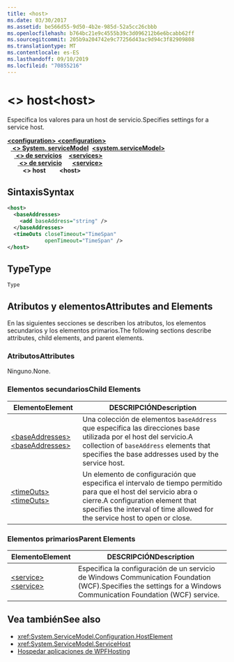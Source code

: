 ```yaml
---
title: <host>
ms.date: 03/30/2017
ms.assetid: be566d55-9d50-4b2e-985d-52a5cc26cbbb
ms.openlocfilehash: b764bc21e9c4555b39c3d096212b6e6bcabb62ff
ms.sourcegitcommit: 205b9a204742e9c77256d43ac9d94c3f82909808
ms.translationtype: MT
ms.contentlocale: es-ES
ms.lasthandoff: 09/10/2019
ms.locfileid: "70855216"
---
```

# <a name="host"></a><span data-ttu-id="91bec-101">\<> host</span><span class="sxs-lookup"><span data-stu-id="91bec-101">\<host></span></span>
<span data-ttu-id="91bec-102">Especifica los valores para un host de servicio.</span><span class="sxs-lookup"><span data-stu-id="91bec-102">Specifies settings for a service host.</span></span>  
  
<span data-ttu-id="91bec-103">[ **\<configuration>** ](../configuration-element.md)</span><span class="sxs-lookup"><span data-stu-id="91bec-103">[**\<configuration>**](../configuration-element.md)</span></span>\
<span data-ttu-id="91bec-104">&nbsp;&nbsp;[ **\<> System. serviceModel**](system-servicemodel.md)</span><span class="sxs-lookup"><span data-stu-id="91bec-104">&nbsp;&nbsp;[**\<system.serviceModel>**](system-servicemodel.md)</span></span>\
<span data-ttu-id="91bec-105">&nbsp;&nbsp;&nbsp;&nbsp;[ **\<> de servicios**](services.md)</span><span class="sxs-lookup"><span data-stu-id="91bec-105">&nbsp;&nbsp;&nbsp;&nbsp;[**\<services>**](services.md)</span></span>\
<span data-ttu-id="91bec-106">&nbsp;&nbsp;&nbsp;&nbsp;&nbsp;&nbsp;[ **\<> de servicio**](service.md)</span><span class="sxs-lookup"><span data-stu-id="91bec-106">&nbsp;&nbsp;&nbsp;&nbsp;&nbsp;&nbsp;[**\<service>**](service.md)</span></span>\
<span data-ttu-id="91bec-107">&nbsp;&nbsp;&nbsp;&nbsp;&nbsp;&nbsp;&nbsp;&nbsp; **\<> host**</span><span class="sxs-lookup"><span data-stu-id="91bec-107">&nbsp;&nbsp;&nbsp;&nbsp;&nbsp;&nbsp;&nbsp;&nbsp;**\<host>**</span></span>  
  
## <a name="syntax"></a><span data-ttu-id="91bec-108">Sintaxis</span><span class="sxs-lookup"><span data-stu-id="91bec-108">Syntax</span></span>  
  
```xml  
<host>
  <baseAddresses>
    <add baseAddress="string" />
  </baseAddresses>
  <timeOuts closeTimeout="TimeSpan"
            openTimeout="TimeSpan" />
</host>
```  
  
## <a name="type"></a><span data-ttu-id="91bec-109">Type</span><span class="sxs-lookup"><span data-stu-id="91bec-109">Type</span></span>  
 `Type`  
  
## <a name="attributes-and-elements"></a><span data-ttu-id="91bec-110">Atributos y elementos</span><span class="sxs-lookup"><span data-stu-id="91bec-110">Attributes and Elements</span></span>  
 <span data-ttu-id="91bec-111">En las siguientes secciones se describen los atributos, los elementos secundarios y los elementos primarios.</span><span class="sxs-lookup"><span data-stu-id="91bec-111">The following sections describe attributes, child elements, and parent elements.</span></span>  
  
### <a name="attributes"></a><span data-ttu-id="91bec-112">Atributos</span><span class="sxs-lookup"><span data-stu-id="91bec-112">Attributes</span></span>  
 <span data-ttu-id="91bec-113">Ninguno.</span><span class="sxs-lookup"><span data-stu-id="91bec-113">None.</span></span>  
  
### <a name="child-elements"></a><span data-ttu-id="91bec-114">Elementos secundarios</span><span class="sxs-lookup"><span data-stu-id="91bec-114">Child Elements</span></span>  
  
|<span data-ttu-id="91bec-115">Elemento</span><span class="sxs-lookup"><span data-stu-id="91bec-115">Element</span></span>|<span data-ttu-id="91bec-116">DESCRIPCIÓN</span><span class="sxs-lookup"><span data-stu-id="91bec-116">Description</span></span>|  
|-------------|-----------------|  
|[<span data-ttu-id="91bec-117">\<baseAddresses></span><span class="sxs-lookup"><span data-stu-id="91bec-117">\<baseAddresses></span></span>](baseaddresses.md)|<span data-ttu-id="91bec-118">Una colección de elementos `baseAddress` que especifica las direcciones base utilizada por el host del servicio.</span><span class="sxs-lookup"><span data-stu-id="91bec-118">A collection of `baseAddress` elements that specifies the base addresses used by the service host.</span></span>|  
|[<span data-ttu-id="91bec-119">\<timeOuts></span><span class="sxs-lookup"><span data-stu-id="91bec-119">\<timeOuts></span></span>](timeouts.md)|<span data-ttu-id="91bec-120">Un elemento de configuración que especifica el intervalo de tiempo permitido para que el host del servicio abra o cierre.</span><span class="sxs-lookup"><span data-stu-id="91bec-120">A configuration element that specifies the interval of time allowed for the service host to open or close.</span></span>|  
  
### <a name="parent-elements"></a><span data-ttu-id="91bec-121">Elementos primarios</span><span class="sxs-lookup"><span data-stu-id="91bec-121">Parent Elements</span></span>  
  
|<span data-ttu-id="91bec-122">Elemento</span><span class="sxs-lookup"><span data-stu-id="91bec-122">Element</span></span>|<span data-ttu-id="91bec-123">DESCRIPCIÓN</span><span class="sxs-lookup"><span data-stu-id="91bec-123">Description</span></span>|  
|-------------|-----------------|  
|[<span data-ttu-id="91bec-124">\<service></span><span class="sxs-lookup"><span data-stu-id="91bec-124">\<service></span></span>](service.md)|<span data-ttu-id="91bec-125">Especifica la configuración de un servicio de Windows Communication Foundation (WCF).</span><span class="sxs-lookup"><span data-stu-id="91bec-125">Specifies the settings for a Windows Communication Foundation (WCF) service.</span></span>|  
  
## <a name="see-also"></a><span data-ttu-id="91bec-126">Vea también</span><span class="sxs-lookup"><span data-stu-id="91bec-126">See also</span></span>

- <xref:System.ServiceModel.Configuration.HostElement>
- <xref:System.ServiceModel.ServiceHost>
- [<span data-ttu-id="91bec-127">Hospedar aplicaciones de WPF</span><span class="sxs-lookup"><span data-stu-id="91bec-127">Hosting</span></span>](../../../wcf/feature-details/hosting.md)
